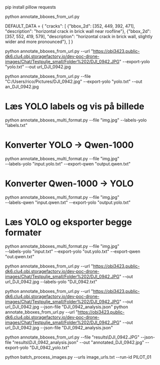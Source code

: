 
pip install pillow requests

python annotate_bboxes_from_url.py


DEFAULT_DATA = {
    "cracks": [
        {"bbox_2d": [352, 449, 392, 471], "description": "horizontal crack in brick wall near roofline"},
        {"bbox_2d": [357, 552, 419, 579], "description": "horizontal crack in brick wall, slightly wider and more pronounced"},
    ]
}


python annotate_bboxes_from_url.py --url "https://obj3423.public-dk6.clu4.obj.storagefactory.io/dev-poc-drone-images/Chat/Testpulje_small/Folder%202/DJI_0942.JPG" --export-yolo "yolo.txt" --out url_DJI_0942.jpg


python annotate_bboxes_from_url.py --file "C:/Users/rico/Pictures/DJI_0942.jpg" --export-yolo "yolo.txt" --out an_DJI_0942.jpg


# Læs YOLO labels og vis på billede
python annotate_bboxes_multi_format.py --file "img.jpg" --labels-yolo "labels.txt"

# Konverter YOLO → Qwen-1000
python annotate_bboxes_multi_format.py --file "img.jpg" \
  --labels-yolo "input.yolo.txt" --export-qwen "output.qwen.txt"

# Konverter Qwen-1000 → YOLO
python annotate_bboxes_multi_format.py --file "img.jpg" \
  --labels-qwen "input.qwen.txt" --export-yolo "output.yolo.txt"

# Læs YOLO og eksporter begge formater
python annotate_bboxes_multi_format.py --file "img.jpg" \
  --labels-yolo "input.txt" --export-yolo "out.yolo.txt" --export-qwen "out.qwen.txt"

  python annotate_bboxes_from_url.py --url "https://obj3423.public-dk6.clu4.obj.storagefactory.io/dev-poc-drone-images/Chat/Testpulje_small/Folder%202/DJI_0942.JPG" --out url_DJI_0942.jpg --labels-yolo "DJI_0942.txt"

python  annotate_bboxes_from_url.py  --url "https://obj3423.public-dk6.clu4.obj.storagefactory.io/dev-poc-drone-images/Chat/Testpulje_small/Folder%202/DJI_0942.JPG" --out url_DJI_0942.jpg  --json-file "DJI_0942_analysis.json"
python  annotate_bboxes_from_url.py  --url "https://obj3423.public-dk6.clu4.obj.storagefactory.io/dev-poc-drone-images/Chat/Testpulje_small/Folder%202/DJI_0942.JPG" --out url_DJI_0942.jpg --json-file "DJI_0942_analysis.json"

python annotate_bboxes_from_url.py  --file "results\DJI_0942.JPG"        --json-file "results\DJI_0942_analysis.json"        --out "annotated_DJI_0942.jpg"        --export-yolo "DJI_0942_yolo.txt"

python batch_process_images.py --urls image_urls.txt --run-id PILOT_01